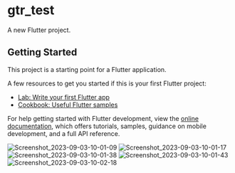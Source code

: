 # gtr_test

A new Flutter project.

## Getting Started

This project is a starting point for a Flutter application.

A few resources to get you started if this is your first Flutter project:

- [Lab: Write your first Flutter app](https://docs.flutter.dev/get-started/codelab)
- [Cookbook: Useful Flutter samples](https://docs.flutter.dev/cookbook)

For help getting started with Flutter development, view the
[online documentation](https://docs.flutter.dev/), which offers tutorials,
samples, guidance on mobile development, and a full API reference.

![Screenshot_2023-09-03-10-01-09](https://github.com/muksiturrahman/GTR_API_Ui_Test/assets/93493026/c1487bdc-6936-49c4-be33-37d5869af1eb)
![Screenshot_2023-09-03-10-01-17](https://github.com/muksiturrahman/GTR_API_Ui_Test/assets/93493026/ec13ef57-bf12-43e3-9376-9e136dad96cb)
![Screenshot_2023-09-03-10-01-38](https://github.com/muksiturrahman/GTR_API_Ui_Test/assets/93493026/0b1991dc-4012-43cc-981b-b08432ad00d0)
![Screenshot_2023-09-03-10-01-43](https://github.com/muksiturrahman/GTR_API_Ui_Test/assets/93493026/11a60818-91a7-40dd-80b4-6a87f54f39c5)
![Screenshot_2023-09-03-10-02-18](https://github.com/muksiturrahman/GTR_API_Ui_Test/assets/93493026/1ce284a8-d8dc-4106-9f96-caa362588213)
